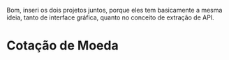 <p>Bom, inseri os dois projetos juntos, porque eles tem basicamente a mesma ideia, tanto de interface gráfica, quanto no conceito de extração de API.</p>

<h1>Cotação de Moeda</h1>
